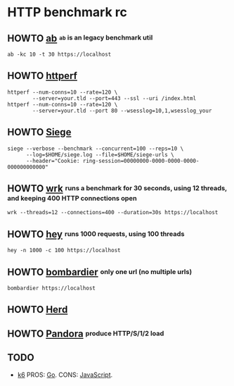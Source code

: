 # HTTP benchmark rc

## HOWTO [ab][] <sup><sub>`ab` is an legacy benchmark util</sup></sub>

    ab -kc 10 -t 30 https://localhost

[ab]: https://httpd.apache.org/docs/trunk/programs/ab.html

## HOWTO [httperf][]

    httperf --num-conns=10 --rate=120 \
            --server=your.tld --port=443 --ssl --uri /index.html
    httperf --num-conns=10 --rate=120 \
            --server=your.tld --port 80 --wsesslog=10,1,wsesslog_your

[httperf]: https://github.com/httperf/httperf

## HOWTO [Siege][]

    siege --verbose --benchmark --concurrent=100 --reps=10 \
          --log=$HOME/siege.log --file=$HOME/siege-urls \
          --header="Cookie: ring-session=00000000-0000-0000-0000-000000000000"

[siege]: https://github.com/joedog/siege

## HOWTO [wrk][] <sup><sub>runs a benchmark for 30 seconds, using 12 threads, and keeping 400 HTTP connections open</sup></sub>

    wrk --threads=12 --connections=400 --duration=30s https://localhost

[wrk]: https://github.com/wg/wrk

## HOWTO [hey][] <sup><sub>runs 1000 requests, using 100 threads</sup></sub>

    hey -n 1000 -c 100 https://localhost

[hey]: https://github.com/rakyll/hey

## HOWTO [bombardier][] <sup><sub>only one url (no multiple urls)</sup></sub>

    bombardier https://localhost

[bombardier]: https://github.com/codesenberg/bombardier

## HOWTO [Herd][]

[herd]: https://github.com/imjacobclark/herd

## HOWTO [Pandora][] <sup><sub>produce HTTP/S/1/2 load</sup></sub>

[pandora]: http://github.com/yandex/pandora

## TODO

* [k6][] PROS: [Go][]. CONS: [JavaScript][].

[javascript]: https://en.wikipedia.org/wiki/JavaScript
[go]: https://github.com/golang/go
[k6]: https://github.com/grafana/k6
